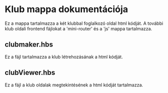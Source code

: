 # Klub mappa dokumentációja

Ez a mappa tartalmazza a két klubbal foglalkozó oldal html kódját. A további klub oldali frontend fájlokat a 'mini-router' és a 'js' mappa tartalmazza.

## clubmaker.hbs

Ez a fájl tartalmazza a klub létrehozásának a html kódját.

## clubViewer.hbs

Ez a fájl a klub oldalak megtekintésének a html kódját tartalmazza.